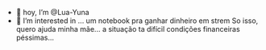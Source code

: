 - 👋 hoy, I’m @Lua-Yuna
- 👀 I’m interested in ... um notebook pra ganhar dinheiro em strem
So isso, quero ajuda minha mãe... a situação ta difícil condições financeiras péssimas...

<!---
Lua-Yuna/Lua-Yuna is a ✨ special ✨ repository because its `README.md` (this file) appears on your GitHub profile.
You can click the Preview link to take a look at your changes.
--->
